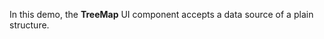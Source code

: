 In&nbsp;this demo, the **TreeMap** UI component accepts a&nbsp;data source of&nbsp;a&nbsp;plain structure.